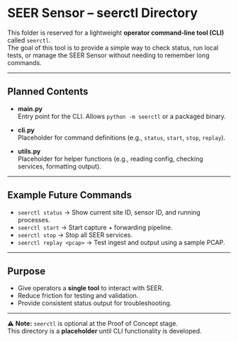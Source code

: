 # SEER Sensor – seerctl Directory

This folder is reserved for a lightweight **operator command-line tool (CLI)** called `seerctl`.  
The goal of this tool is to provide a simple way to check status, run local tests, or manage the SEER Sensor without needing to remember long commands.

---

## Planned Contents

- **__main__.py**  
  Entry point for the CLI. Allows `python -m seerctl` or a packaged binary.

- **cli.py**  
  Placeholder for command definitions (e.g., `status`, `start`, `stop`, `replay`).

- **utils.py**  
  Placeholder for helper functions (e.g., reading config, checking services, formatting output).

---

## Example Future Commands

- `seerctl status` → Show current site ID, sensor ID, and running processes.  
- `seerctl start` → Start capture + forwarding pipeline.  
- `seerctl stop` → Stop all SEER services.  
- `seerctl replay <pcap>` → Test ingest and output using a sample PCAP.  

---

## Purpose

- Give operators a **single tool** to interact with SEER.  
- Reduce friction for testing and validation.  
- Provide consistent status output for troubleshooting.  

---

⚠️ **Note:** `seerctl` is optional at the Proof of Concept stage.  
This directory is a **placeholder** until CLI functionality is developed.
